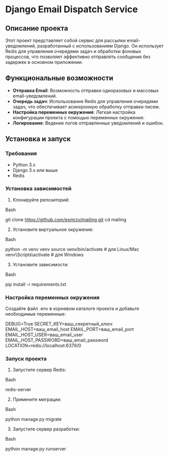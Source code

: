 # Django Email Dispatch Service

## Описание проекта

Этот проект представляет собой сервис для рассылки email-уведомлений, разработанный с использованием Django. Он
использует Redis для управления очередями задач и обработки фоновых процессов, что позволяет эффективно отправлять
сообщения без задержек в основном приложении.

## Функциональные возможности

- **Отправка Email**: Возможность отправки одноразовых и массовых email-уведомлений.
- **Очередь задач**: Использование Redis для управления очередями задач, что обеспечивает асинхронную обработку отправки
  писем.
- **Настройка переменных окружения**: Легкая настройка конфигурации проекта с помощью переменных окружения.
- **Логирование**: Ведение логов отправленных уведомлений и ошибок.

## Установка и запуск

### Требования

- Python 3.x
- Django 3.x или выше
- Redis

### Установка зависимостей

1. Клонируйте репозиторий:

Bash

git clone https://github.com/esmrzv/mailing.git
cd mailing

2. Установите виртуальное окружение:

Bash

python -m venv venv
source venv/bin/activate # для Linux/Mac
venv\Scripts\activate # для Windows

3. Установите зависимости:

Bash

pip install -r requirements.txt

### Настройка переменных окружения

Создайте файл .env в корневом каталоге проекта и добавьте необходимые переменные:

DEBUG=True
SECRET_KEY=ваш_секретный_ключ
EMAIL_HOST=ваш_email_host
EMAIL_PORT=ваш_email_port
EMAIL_HOST_USER=ваш_email_user
EMAIL_HOST_PASSWORD=ваш_email_password
LOCATION=redis://localhost:6379/0

### Запуск проекта

1. Запустите сервер Redis:

Bash

redis-server

2. Примените миграции:

Bash

python manage.py migrate

3. Запустите сервер разработки:

Bash

python manage.py runserver